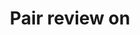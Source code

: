 ---
toc: false
comments: false
layout: post
title: Pair review on
description: A pretty advanced use of JavaScript building classic snake game using menu controls, key events, snake simulation and timers.
type: ccc
courses: { csse: {week: 2} }
---